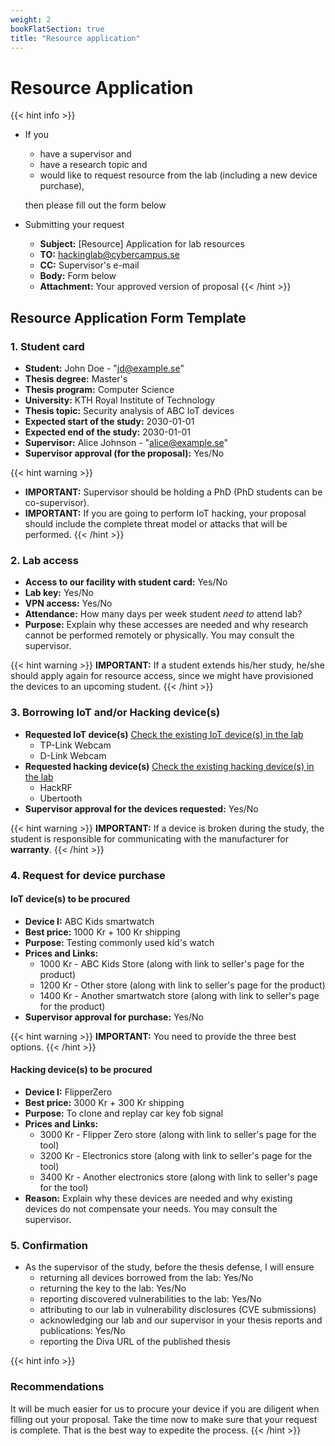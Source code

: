 ```yaml
---
weight: 2
bookFlatSection: true
title: "Resource application"
---
```


# Resource Application

{{< hint info >}}
- If you 
  
  - have a supervisor and
  - have a research topic and
  - would like to request resource from the lab (including a new device purchase), 
  
  then please fill out the form below

- Submitting your request
  - **Subject:** [Resource] Application for lab resources
  - **TO:** hackinglab@cybercampus.se
  - **CC:** Supervisor's e-mail
  - **Body:** Form below
  - **Attachment:** Your approved version of proposal 
{{< /hint >}}

## Resource Application Form Template

### 1. Student card

- **Student:** John Doe - "jd@example.se"
- **Thesis degree:** Master's
- **Thesis program:** Computer Science
- **University:** KTH Royal Institute of Technology
- **Thesis topic:** Security analysis of ABC IoT devices
- **Expected start of the study:** 2030-01-01
- **Expected end of the study:** 2030-01-01
- **Supervisor:** Alice Johnson - "alice@example.se"
- **Supervisor approval (for the proposal):** Yes/No

{{< hint warning >}}
- **IMPORTANT:** Supervisor should be holding a PhD (PhD students can be co-supervisor).
- **IMPORTANT:** If you are going to perform IoT hacking, your proposal should include the complete threat model or attacks that will be performed.
{{< /hint >}}

### 2. Lab access

- **Access to our facility with student card:** Yes/No
- **Lab key:** Yes/No
- **VPN access:** Yes/No
- **Attendance:** How many days per week student *need to* attend lab?
- **Purpose:** Explain why these accesses are needed and why research cannot be performed remotely or physically. You may consult the supervisor.

{{< hint warning >}}
**IMPORTANT:** If a student extends his/her study, he/she should apply again for resource access, since we might have provisioned the devices to an upcoming student.
{{< /hint >}}

### 3. Borrowing IoT and/or Hacking device(s)

- **Requested IoT device(s)** [Check the existing IoT device(s) in the lab](/docs/resources/#iot-devices)
  - TP-Link Webcam
  - D-Link Webcam
- **Requested hacking device(s)** [Check the existing hacking device(s) in the lab](/docs/resources/#hacking-tools)
  - HackRF
  - Ubertooth
- **Supervisor approval for the devices requested:** Yes/No

{{< hint warning >}}
**IMPORTANT:** If a device is broken during the study, the student is responsible for communicating with the manufacturer for **warranty**.
{{< /hint >}}

### 4. Request for device purchase

#### IoT device(s) to be procured

- **Device I:** ABC Kids smartwatch
- **Best price:** 1000 Kr + 100 Kr shipping
- **Purpose:** Testing commonly used kid's watch
- **Prices and Links:**
  - 1000 Kr - ABC Kids Store (along with link to seller's page for the product)
  - 1200 Kr - Other store (along with link to seller's page for the product)
  - 1400 Kr - Another smartwatch store (along with link to seller's page for the product)
- **Supervisor approval for purchase:** Yes/No

{{< hint warning >}}
**IMPORTANT:** You need to provide the three best options.
{{< /hint >}}

#### Hacking device(s) to be procured

- **Device I:** FlipperZero
- **Best price:** 3000 Kr + 300 Kr shipping
- **Purpose:** To clone and replay car key fob signal
- **Prices and Links:**
  - 3000 Kr - Flipper Zero store (along with link to seller's page for the tool)
  - 3200 Kr - Electronics store (along with link to seller's page for the tool)
  - 3400 Kr - Another electronics store (along with link to seller's page for the tool)
- **Reason:** Explain why these devices are needed and why existing devices do not compensate your needs. You may consult the supervisor.

### 5. Confirmation

- As the supervisor of the study, before the thesis defense, I will ensure 
  - returning all devices borrowed from the lab: Yes/No
  - returning the key to the lab: Yes/No
  - reporting discovered vulnerabilities to the lab: Yes/No
  - attributing to our lab in vulnerability disclosures (CVE submissions)
  - acknowledging our lab and our supervisor in your thesis reports and publications: Yes/No 
  - reporting the Diva URL of the published thesis

{{< hint info >}}
### Recommendations
It will be much easier for us to procure your device if you are diligent when filling out your proposal. Take the time now to make sure that your request is complete. That is the best way to expedite the process.
{{< /hint >}}